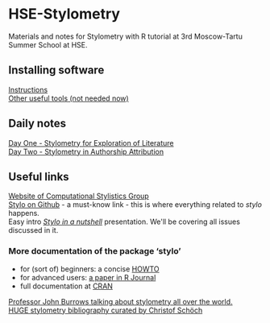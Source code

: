 # HSE-Stylometry
Materials and notes for Stylometry with R tutorial at 3rd Moscow-Tartu Summer School at HSE.
  
## Installing software
[Instructions](https://github.com/JoannaBy/HSE-Stylometry/blob/master/get_started.md)  
[Other useful tools (not needed now)](https://github.com/JoannaBy/HSE-Stylometry/blob/master/useful_tools.md)
  
## Daily notes
[Day One - Stylometry for Exploration of Literature](https://github.com/JoannaBy/HSE-Stylometry/blob/master/day_one.md)  
[Day Two - Stylometry in Authorship Attribution](https://github.com/JoannaBy/HSE-Stylometry/blob/master/day_two.md)
  
## Useful links
[Website of Computational Stylistics Group](https://computationalstylistics.github.io/)  
[Stylo on Github](https://github.com/computationalstylistics/stylo) - a must-know link - this is where everything related to *stylo* happens.  
Easy intro *[Stylo in a nutshell](https://computationalstylistics.github.io/stylo_nutshell/)* presentation. We'll be covering all issues discussed in it.  
  
### More documentation of the package ‘stylo’
* for (sort of) beginners: a concise [HOWTO](https://sites.google.com/site/computationalstylistics/stylo/stylo_howto.pdf)
* for advanced users: [a paper in R Journal](https://journal.r-project.org/archive/2016/RJ-2016-007/RJ-2016-007.pdf)
* full documentation at [CRAN](https://cran.r-project.org/web/packages/stylo/stylo.pdf)  
  
[Professor John Burrows talking about stylometry all over the world.](https://youtu.be/0QpJFAjdKz8)  
[HUGE stylometry bibliography curated by Christof Schöch](https://www.zotero.org/groups/643516/stylometry_bibliography)  
